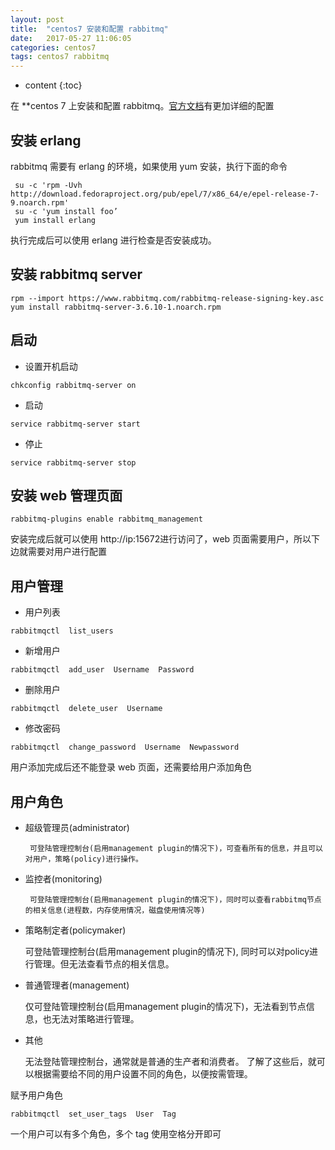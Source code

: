 ```yaml
---
layout: post
title:  "centos7 安装和配置 rabbitmq"
date:   2017-05-27 11:06:05
categories: centos7 
tags: centos7 rabbitmq
---
```


* content
{:toc}

在 **centos 7 上安装和配置 rabbitmq。[官方文档](!http://www.rabbitmq.com/install-rpm.html)有更加详细的配置





## 安装 erlang

rabbitmq 需要有 erlang 的环境，如果使用 yum 安装，执行下面的命令
	
```
 su -c 'rpm -Uvh http://download.fedoraproject.org/pub/epel/7/x86_64/e/epel-release-7-9.noarch.rpm'
 su -c 'yum install foo’
 yum install erlang
```
执行完成后可以使用 erlang 进行检查是否安装成功。

## 安装 rabbitmq server

```
rpm --import https://www.rabbitmq.com/rabbitmq-release-signing-key.asc
yum install rabbitmq-server-3.6.10-1.noarch.rpm
```

## 启动
- 设置开机启动
```
chkconfig rabbitmq-server on
```
- 启动
```
service rabbitmq-server start
```
- 停止
```
service rabbitmq-server stop
```

## 安装 web 管理页面
```
rabbitmq-plugins enable rabbitmq_management
```
安装完成后就可以使用 http://ip:15672进行访问了，web 页面需要用户，所以下边就需要对用户进行配置

## 用户管理
- 用户列表
```
rabbitmqctl  list_users
```
- 新增用户
```
rabbitmqctl  add_user  Username  Password
```
- 删除用户
```
rabbitmqctl  delete_user  Username
```
- 修改密码
```
rabbitmqctl  change_password  Username  Newpassword
```

用户添加完成后还不能登录 web 页面，还需要给用户添加角色

## 用户角色

- 超级管理员(administrator)

       可登陆管理控制台(启用management plugin的情况下)，可查看所有的信息，并且可以对用户，策略(policy)进行操作。
        
- 监控者(monitoring)

       可登陆管理控制台(启用management plugin的情况下)，同时可以查看rabbitmq节点的相关信息(进程数，内存使用情况，磁盘使用情况等)

- 策略制定者(policymaker)

    可登陆管理控制台(启用management plugin的情况下), 同时可以对policy进行管理。但无法查看节点的相关信息。
    
- 普通管理者(management)

     仅可登陆管理控制台(启用management plugin的情况下)，无法看到节点信息，也无法对策略进行管理。

- 其他

    无法登陆管理控制台，通常就是普通的生产者和消费者。
    了解了这些后，就可以根据需要给不同的用户设置不同的角色，以便按需管理。
    
赋予用户角色
```
rabbitmqctl  set_user_tags  User  Tag
```
一个用户可以有多个角色，多个 tag 使用空格分开即可



